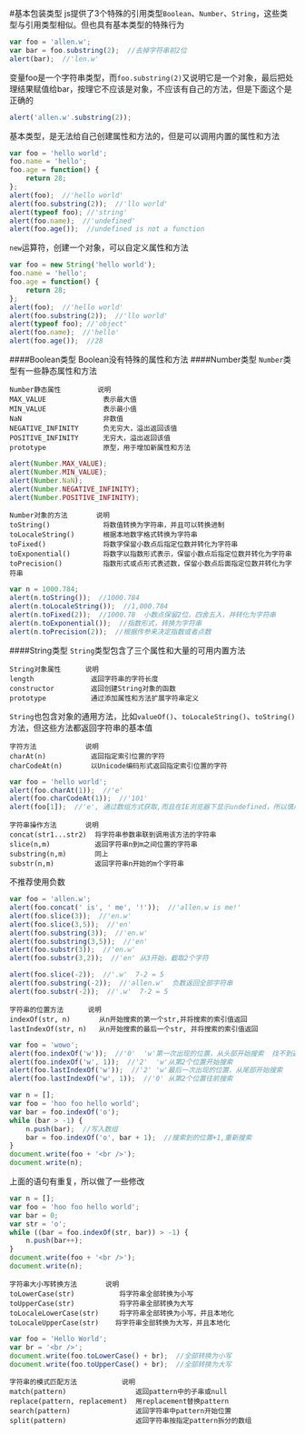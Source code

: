 #基本包装类型
js提供了3个特殊的引用类型`Boolean`、`Number`、`String`，这些类型与引用类型相似。但也具有基本类型的特殊行为
```js
var foo = 'allen.w';
var bar = foo.substring(2);  //去掉字符串前2位
alert(bar);  //'len.w'
```
变量foo是一个字符串类型，而`foo.substring(2)`又说明它是一个对象，最后把处理结果赋值给bar，按理它不应该是对象，不应该有自己的方法，但是下面这个是正确的
```js
alert('allen.w'.substring(2));
```
基本类型，是无法给自己创建属性和方法的，但是可以调用内置的属性和方法
```js
var foo = 'hello world';
foo.name = 'hello';
foo.age = function() {
	return 28;
};
alert(foo);  //'hello world'
alert(foo.substring(2));  //'llo world'
alert(typeof foo); //'string'
alert(foo.name);  //'undefined'
alert(foo.age());  //undefined is not a function
```
`new`运算符，创建一个对象，可以自定义属性和方法
```js
var foo = new String('hello world');
foo.name = 'hello';
foo.age = function() {
	return 28;
};
alert(foo);  //'hello world'
alert(foo.substring(2));  //'llo world'
alert(typeof foo); //'object'
alert(foo.name);  //'hello'
alert(foo.age());  //28
```
####Boolean类型
Boolean没有特殊的属性和方法
####Number类型
`Number`类型有一些静态属性和方法
```text
Number静态属性         说明
MAX_VALUE              表示最大值
MIN_VALUE              表示最小值
NaN                    非数值
NEGATIVE_INFINITY      负无穷大，溢出返回该值
POSITIVE_INFINITY      无穷大，溢出返回该值
prototype              原型，用于增加新属性和方法
```
```js
alert(Number.MAX_VALUE);
alert(Number.MIN_VALUE);
alert(Number.NaN);
alert(Number.NEGATIVE_INFINITY);
alert(Number.POSITIVE_INFINITY);
```
```text
Number对象的方法       说明
toString()             将数值转换为字符串，并且可以转换进制
toLocaleString()       根据本地数字格式转换为字符串
toFixed()              将数字保留小数点后指定位数并转化为字符串
toExponential()        将数字以指数形式表示，保留小数点后指定位数并转化为字符串
toPrecision()          指数形式或点形式表述数，保留小数点后面指定位数并转化为字符串
```
```js
var n = 1000.784;
alert(n.toString());  //1000.784
alert(n.toLocaleString());  //1,000.784
alert(n.toFixed(2));  //1000.78  小数点保留2位，四舍五入，并转化为字符串
alert(n.toExponential());  //指数形式，转换为字符串
alert(n.toPrecision(2));  //根据传参来决定指数或者点数
```
####String类型
`String`类型包含了三个属性和大量的可用内置方法
```text
String对象属性      说明
length              返回字符串的字符长度
constructor         返回创建String对象的函数
prototype           通过添加属性和方法扩展字符串定义
```
`String`也包含对象的通用方法，比如`valueOf()`、`toLocaleString()`、`toString()`方法，但这些方法都返回字符串的基本值
```text
字符方法            说明
charAt(n)           返回指定索引位置的字符
charCodeAt(n)       以Unicode编码形式返回指定索引位置的字符
```
```js
var foo = 'hello world';
alert(foo.charAt(1));  //'e'
alert(foo.charCodeAt(1));  //'101'
alert(foo[1]);  //'e', 通过数组方式获取,而且在IE浏览器下显示undefined，所以慎用
```
```text
字符串操作方法       说明
concat(str1...str2)  将字符串参数串联到调用该方法的字符串
slice(n,m)           返回字符串n到m之间位置的字符串
substring(n,m)       同上
substr(n,m)          返回字符串n开始的m个字符串
```
不推荐使用负数
```js
var foo = 'allen.w';
alert(foo.concat(' is', ' me', '!'));  //'allen.w is me!'
alert(foo.slice(3));  //'en.w'
alert(foo.slice(3,5));  //'en'
alert(foo.substring(3));  //'en.w'
alert(foo.substring(3,5));  //'en'
alert(foo.substr(3));  //'en.w'
alert(foo.substr(3,2));  //'en' 从3开始，截取2个字符

alert(foo.slice(-2));  //'.w'  7-2 = 5
alert(foo.substring(-2));  //'allen.w'  负数返回全部字符串
alert(foo.substr(-2));  //'.w'  7-2 = 5
``` 
```text
字符串的位置方法      说明
indexOf(str, n)       从n开始搜索的第一个str,并将搜索的索引值返回
lastIndexOf(str, n)   从n开始搜索的最后一个str, 并将搜索的索引值返回
```
```js
var foo = 'wowo';
alert(foo.indexOf('w'));  //'0'  'w'第一次出现的位置，从头部开始搜索  找不到返回-1
alert(foo.indexOf('w', 1));  //'2'  'w'从第2个位置开始搜索
alert(foo.lastIndexOf('w'));  //'2' 'w'最后一次出现的位置，从尾部开始搜索
alert(foo.lastIndexOf('w', 1));  //'0' 从第2个位置往前搜索
```
```js
var n = [];
var foo = 'hoo foo hello world';
var bar = foo.indexOf('o');
while (bar > -1) {
	n.push(bar);  //写入数组
	bar = foo.indexOf('o', bar + 1);  //搜索到的位置+1,重新搜索
}
document.write(foo + '<br />');
document.write(n);
```
上面的语句有重复，所以做了一些修改
```js
var n = [];
var foo = 'hoo foo hello world';
var bar = 0;
var str = 'o';
while ((bar = foo.indexOf(str, bar)) > -1) {
	n.push(bar++);
}
document.write(foo + '<br />');
document.write(n);
```
```text
字符串大小写转换方法       说明
toLowerCase(str)           将字符串全部转换为小写
toUpperCase(str)           将字符串全部转换为大写
toLocaleLowerCase(str)     将字符串全部转换为小写，并且本地化
toLocaleUpperCase(str)    将字符串全部转换为大写，并且本地化
```
```js
var foo = 'Hello World';
var br = '<br />';
document.write(foo.toLowerCase() + br);  //全部转换为小写
document.write(foo.toUpperCase() + br);  //全部转换为大写
```
```text
字符串的模式匹配方法           说明
match(pattern)                 返回pattern中的子串或null
replace(pattern, replacement)  用replacement替换pattern
search(pattern)                返回字符串中pattern开始位置
split(pattern)                 返回字符串按指定pattern拆分的数组
```



